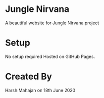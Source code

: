 # Jungle Nirvana

A beautiful website for Jungle Nirvana project

# Setup

No setup required
Hosted on GitHub Pages.

# Created By
Harsh Mahajan on 18th June 2020
